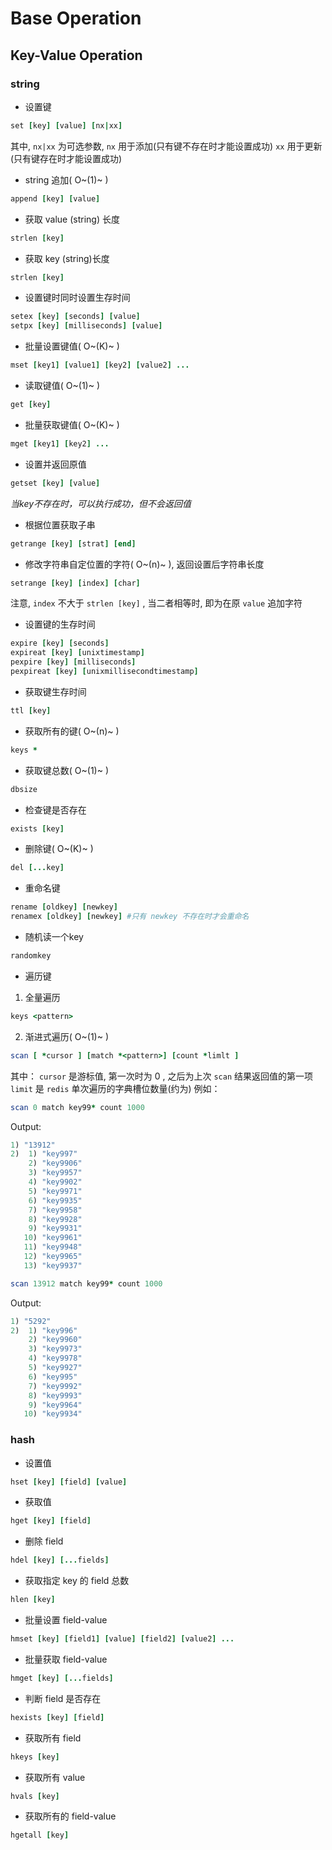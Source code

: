 # Base Operation

## Key-Value Operation

### string

- 设置键
```ruby
set [key] [value] [nx|xx]
```

其中, `nx|xx` 为可选参数,
	 `nx` 用于添加(只有键不存在时才能设置成功)
	 `xx` 用于更新(只有键存在时才能设置成功)

- string 追加( O~(1)~ )
```ruby
append [key] [value]
```

- 获取 value (string) 长度
```ruby
strlen [key]
```

- 获取 key (string)长度
```ruby
strlen [key]
```

- 设置键时同时设置生存时间
```ruby
setex [key] [seconds] [value]
setpx [key] [milliseconds] [value]
```

- 批量设置键值( O~(K)~ )
```ruby
mset [key1] [value1] [key2] [value2] ...
```

- 读取键值( O~(1)~ )
```ruby
get [key]
```

- 批量获取键值( O~(K)~ )
```ruby
mget [key1] [key2] ...
```

- 设置并返回原值
```ruby
getset [key] [value]
```
*当key不存在时，可以执行成功，但不会返回值*

- 根据位置获取子串
```ruby
getrange [key] [strat] [end]
```

- 修改字符串自定位置的字符( O~(n)~ ), 返回设置后字符串长度
```ruby
setrange [key] [index] [char]
```
注意, `index` 不大于 `strlen [key]` , 当二者相等时,  即为在原 `value` 追加字符

- 设置键的生存时间
```ruby
expire [key] [seconds]
expireat [key] [unixtimestamp]
pexpire [key] [milliseconds]
pexpireat [key] [unixmillisecondtimestamp]
```

- 获取键生存时间
```ruby
ttl [key]
```

- 获取所有的键( O~(n)~ )
```ruby
keys *
```

- 获取键总数( O~(1)~ )
```ruby
dbsize
```

- 检查键是否存在
```ruby
exists [key]
```

- 删除键( O~(K)~ )
```ruby
del [...key]
```

- 重命名键
```ruby
rename [oldkey] [newkey]
renamex [oldkey] [newkey] #只有 newkey 不存在时才会重命名
```

- 随机读一个key
```ruby
randomkey
```

- 遍历键
1. 全量遍历
```ruby
keys <pattern>
```

2. 渐进式遍历( O~(1)~ )
```ruby
scan [ *cursor ] [match *<pattern>] [count *limlt ]
```
其中：
	`cursor` 是游标值, 第一次时为 0 , 之后为上次 `scan` 结果返回值的第一项
	`limit` 是 `redis` 单次遍历的字典槽位数量(约为)
例如：
```ruby
scan 0 match key99* count 1000
```
Output:
```ruby
1) "13912"
2)  1) "key997"
    2) "key9906"
    3) "key9957"
    4) "key9902"
    5) "key9971"
    6) "key9935"
    7) "key9958"
    8) "key9928"
    9) "key9931"
   10) "key9961"
   11) "key9948"
   12) "key9965"
   13) "key9937"
```
```ruby
scan 13912 match key99* count 1000
```
Output:
```ruby
1) "5292"
2)  1) "key996"
    2) "key9960"
    3) "key9973"
    4) "key9978"
    5) "key9927"
    6) "key995"
    7) "key9992"
    8) "key9993"
    9) "key9964"
   10) "key9934"
```

### hash

- 设置值
```ruby
hset [key] [field] [value]
```

- 获取值
```ruby
hget [key] [field]
```

- 删除 field 
```ruby
hdel [key] [...fields]
```

- 获取指定 key 的 field 总数
```ruby
hlen [key]
```

- 批量设置 field-value 
```ruby
hmset [key] [field1] [value] [field2] [value2] ...
```

- 批量获取 field-value
```ruby
hmget [key] [...fields]
```

- 判断 field 是否存在
```ruby
hexists [key] [field]
```

- 获取所有 field
```ruby
hkeys [key]
```

- 获取所有 value
```ruby
hvals [key]
```

- 获取所有的 field-value
```ruby
hgetall [key]
```

